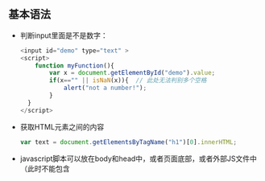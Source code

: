 ## 基本语法

* 判断input里面是不是数字：

  ```javascript
  <input id="demo" type="text" >
  <script>
      function myFunction(){
          var x = document.getElementById("demo").value;
          if(x=="" || isNaN(x)){  // 此处无法判别多个空格
              alert("not a number!");
          }
  	}
  </script>
  ```

* 获取HTML元素之间的内容

  ```javascript
  var text = document.getElementsByTagName("h1")[0].innerHTML;
  ```

* javascript脚本可以放在body和head中，或者页面底部，或者外部JS文件中（此时不能包含<script>标签）

* 在标签中填写onclick调用JS函数时，不是onclick=函数名，而是onclick=函数名+()

* javascript显示数据

  * window.alert()警告框
  * document.write()将内容写到HTML中
  * innerHTML写入到HTML元素中
  * console.log()写入到浏览器控制台

* JavaScript大小写敏感

* 在JavaScript中用分号结束语句是可选的

* 在文本字符串中使用“\”对代码进行换行

* 数据类型

  * 基本类型：字符串（String）、数字（Number）、布尔（Boolean）、空（Null）、未定义（Undefined）、Symbol（ES6引入的一种新的原始数据类型，表示独一无二的值）
  * 引用数据类型：对象（Object）、数组（Array）、函数（Function）

* JavaScript拥有动态数据类型，相同的变量可用作不同的类型

  ```javascript
  var x;  // x为undefined
  var x = 5;  // x 为number
  var x = "prince"; // x为String 
  ```

* 字符串可以用单引号或双引号

* 创建数组

  ```javascript
  var arr = new Array();
  arr[0] = "aaa";
  arr[1] = "bbb";
  // 或者
  var arr = new Array("aaa", "bbb");
  // 或者
  var arr = ["aaa", "bbb"];
  ```

* 创建对象

  ```javascript
  var person = {
      firstname: "tom",
      lastname: "Diu",
      id: 555,
      fullName: function(){
          return this.firstname + " " + this.lastname;
      }
  };
  // 获取对象的值有两种方式
  name = person.firstname;
  fullname = person.fullname();  // 调用函数
  name = person["firstname"];
  ```

* 局部变量与全局变量

  ```javascript
  function myFunction() {
      carName = "oooh";  // 全局变量，在函数外面也可以访问
      var carName = "ohoho"; // 局部变量，函数外不能访问
  }
  ```

* 变量生命周期：局部变量在函数执行完毕后销毁，全局变量在页面关闭后销毁

* 常见的HTML事件：

  * onchange：HTML元素改变
  * onclick：点击HTML元素
  * onmouserover：在一个HTML元素上移动鼠标
  * onmouserout：从一个HTML元素上移开鼠标
  * onkeydown：按下键盘
  * onload：浏览器完成页面的加载

* 字符串可以是对象，不用创建String对象，会拖慢运行速度

  ```javascript
  var x = "hello";   // 类型为string
  var y = new String("hello"); // 类型为object
  ```

* ===为绝对相等，即数据类型和值都必须相等

* undefined变量声明但是没有赋值，null表示一个空对象引用，二者值相等（null==undefined），但是类型不等

* NaN的类型是number

* JavaScript中变量可以先使用后声明

* 变量提升：函数声明和变量声明总是会被解释器悄悄地被"提升"到方法体的最顶部

* 关于JavaScript中的this关键字

  * 在方法中，this表示该方法所属的对象
  * 如果单独使用，this表示全局对象
  * 在函数中，this表示全局对象
  * 函数中的严格模式下，this是未定义的（undefined）
  * 在事件中，this表示接收事件的元素
  * 类似call()和apply()方法可以将this引用到任何对象

* ECMAScript 6 新增关键字：

  * let：声明的变量只在let命令所在的代码块内有效
  * const：声明一个只读的常量，一旦声明，值就不能改变

* 使用var声明的变量不具有块级作用域，在{}在依然能访问；ES6之后，可以用let声明变量，let变量只在{}内有效

* JavaScript:void(0)：不返回任何值

* href="#"与href="javascript:void(0)"的区别：

  * "#"包含一个位置，默认的锚是"#top"，也就是网页的顶端，在页面很长时可以用"#"+id定位页面具体位置
  * javascript:void(0)仅表示一个死链接

## JS函数

* 函数可以存储在变量中

  ```javascript
  var x = function(a, b) {return a * b};  // 这里其实是一个匿名函数，通过变量来调用
  // 调用
  var z = x(4, 3)
  ```

* ES6新增箭头函数

  ```javascript
  const x = (x, y) => { return x * y };
  // 如果函数体只有一个语句，可以省略return和大括号，如下：
  const x = (x, y) => x * y
  ```

* ES6函数可以自带参数

  ```javascript
  function myFunc(x, y=10){...}
  ```

* JavaScript函数有个内置的arguments对象，它是一个函数调用的参数数组

  ```javascript
  x = findMax(1, 123, 500, 115, 44, 88);
  function findMax() {
      var i, max = arguments[0];
      
      if(arguments.length < 2) return max;
   
      for (i = 0; i < arguments.length; i++) {
          if (arguments[i] > max) {
              max = arguments[i];
          }
      }
      return max;
  }
  ```

* JavaScript闭包，闭包是可访问上一层函数作用域里变量的函数，即便上一层函数已经关闭

  ```javascript
  var add = (function () {
      var counter = 0;
      return function () {return counter += 1;}
  })();
   
  add();
  add();
  add();
  ```

  

## JavaScript HTML DOM

* 通过JavaScript操作HTML元素有三种方式：

  * 通过id找到HTML元素

    ```javascript
    var x = document.getElementById("idname");
    ```

  * 通过标签名找到

    ```javascript
    var y = document.getElementsByTagName("p");
    ```

  * 通过类名找到

    ```javascript
    var z = document.getElementsByClassName("clsName");
    ```

* JS改版HTML样式

  ```javascript
  document.getElementById("idname").style.color = "red";
  ```

* onload和onunload事件会在用户进入或离开页面时被触发，onload 事件可用于检测访问者的浏览器类型和浏览器版本，并基于这些信息来加载网页的正确版本

* onchange事件常结合对输入字段的验证来使用

* onmouseover和onmouseout事件用于鼠标移到HTML元素上或移出时触发

* onmousedown、onmouseup，点击鼠标时触发onmousedown事件，释放鼠标时触发onmouseup事件

* onfocus当输入字段获得焦点时触发

* addEventListener()方法用于向指定元素添加事件

  ```javascript
  element.addEventListener(event, function, useCapture);
  ```

   第一个参数是事件的类型 (如 "click" 或 "mousedown")

   第二个参数是事件触发后调用的函数

   第三个参数是个布尔值用于描述事件是冒泡还是捕获。该参数是可选的

  **注意不要使用"on"前缀，如使用"click"，而不是"onclick"**

* 事件冒泡或事件捕获，在冒泡中，内部元素的事件先被触发，然后再触发外部元素；在捕获中，先触发外部元素的事件，然后才触发内部元素；

  ```javascript
  // useCapture默认值为false，即冒泡传递，当为true时，使用捕获传递
  addEventListener(event, function, useCapture);
  ```

* removeEventListener()移除由addEventListener()添加的事件

